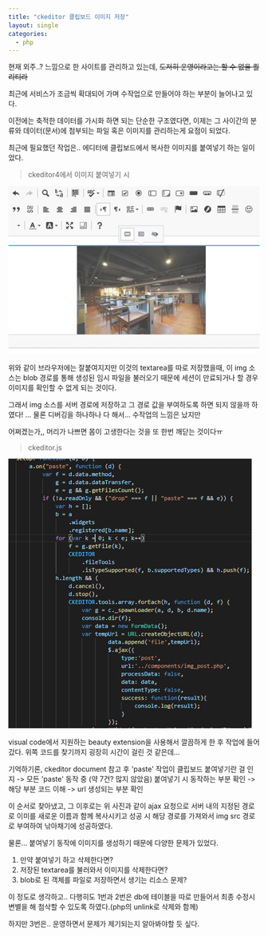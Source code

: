 ```yaml
---
title: "ckeditor 클립보드 이미지 저장"
layout: single
categories:
  - php
---
```


현재 외주..? 느낌으로 한 사이트를 관리하고 있는데,
~~도저히 운영이라고는 할 수 없을 퀄리티라~~

최근에 서비스가 조금씩 확대되어 가며 수작업으로 만들어야 하는 부분이 늘어나고 있다.

이전에는 축적한 데이터를 가시화 하면 되는 단순한 구조였다면,
이제는 그 사이간의 분류와 데이터(문서)에 첨부되는 파일 혹은 이미지를 관리하는게 요점이 되었다.

최근에 필요했던 작업은.. 에디터에 클립보드에서 복사한 이미지를 붙여넣기 하는 일이었다.

>ckeditor4에서 이미지 붙여넣기 시

![ckeditor4에서 이미지 붙여넣기 시](/assets/imgs/2021-01-26-1.PNG)

위와 같이 브라우저에는 잘붙여지지만 이것의 textarea를 따로 저장했을때, 이 img 소스는 blob 경로를 통해 생성된 임시 파일을 불러오기 때문에 세션이 만료되거나 할 경우 이미지를 확인할 수 없게 되는 것이다.

그래서 img 소스를 서버 경로에 저장하고 그 경로 값을 부여하도록 하면 되지 않을까 하였다!
... 물론 디버깅을 하나하나 다 해서... 수작업의 느낌은 났지만

어쩌겠는가,, 머리가 나쁘면 몸이 고생한다는 것을 또 한번 깨닫는 것이다ㅠ

> ckeditor.js

![찾았다 요놈](/assets/imgs/2021-01-26-2.PNG)

visual code에서 지원하는 beauty extension을 사용해서 깔끔하게 한 후 작업에 들어갔다.
위쪽 코드를 찾기까지 굉장히 시간이 걸린 것 같은데...

기억하기론,
ckeditor document 참고 후 'paste' 작업이 클립보드 붙여넣기란 걸 인지 -> 모든 'paste' 동작 중 (약 7건? 많지 않았음) 붙여넣기 시 동작하는 부분 확인 -> 해당 부분 코드 이해 -> url 생성되는 부분 확인

이 순서로 찾아냈고, 그 이후로는 위 사진과 같이
ajax 요청으로 서버 내의 지정된 경로로 이미를 새로운 이름과 함께 복사시키고
성공 시 해당 경로를 가져와서 img src 경로로 부여하여 낚아채기에 성공하였다.

물론... 붙여넣기 동작에 이미지를 생성하기 때문에 다양한 문제가 있었다.
 1. 만약 붙여넣기 하고 삭제한다면?
 2. 저장된 textarea를 불러와서 이미지를 삭제한다면?
 3. blob로 된 객체를 파일로 저장하면서 생기는 리소스 문제?

이 정도로 생각하고.. 다행히도 1번과 2번은 db에 테이블을 따로 만들어서 최종 수정시 변별을 해 첨삭할 수 있도록 하였다.(php의 unlink로 삭제와 함께)

하지만 3번은.. 운영하면서 문제가 제기되는지 알아봐야할 듯 싶다.